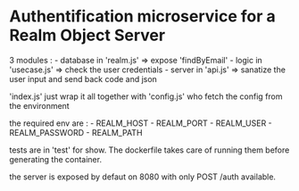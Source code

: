 # Authentification microservice for a Realm Object Server


3 modules :
    - database in 'realm.js' => expose 'findByEmail'
    - logic in 'usecase.js' => check the user credentials
    - server in 'api.js' => sanatize the user input and send back code and json

'index.js' just wrap it all together with
'config.js' who fetch the config from the environment

the required env are :
    - REALM_HOST
    - REALM_PORT
    - REALM_USER
    - REALM_PASSWORD
    - REALM_PATH

tests are in 'test' for show. The dockerfile takes care of running them before
generating the container.

the server is exposed by defaut on 8080 with only POST /auth available.


